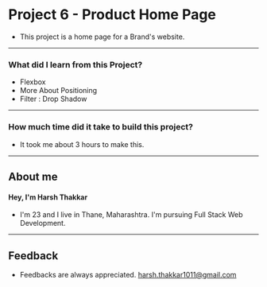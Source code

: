 # **Project 6 - Product Home Page**

- This project is a home page for a Brand's website. 



---

### **What did I learn from this Project?**

- Flexbox
- More About Positioning
- Filter : Drop Shadow

---

### **How much time did it take to build this project?**

- It took me about 3 hours to make this.  

---

## **About me**

#### **Hey, I'm Harsh Thakkar**

- I'm 23 and I live in Thane, Maharashtra. I'm pursuing Full Stack Web Development.

---

## **Feedback**
- Feedbacks are always appreciated. harsh.thakkar1011@gmail.com